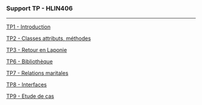 ### Support TP - HLIN406
----------------------------

[TP1 - Introduction](https://jcufi.github.io/ens/tp1/) <br/>

[TP2 - Classes attributs, méthodes](https://jcufi.github.io/ens/tp2/) <br/>

[TP3 - Retour en Laponie](https://jcufi.github.io/ens/tp3/) <br/>

[TP6 - Bibliothèque](https://jcufi.github.io/ens/tp6/) <br/>

[TP7 - Relations maritales](https://jcufi.github.io/ens/tp7/) <br/>

[TP8 - Interfaces](https://jcufi.github.io/ens/tp8/) <br/>

[TP9 - Etude de cas](https://jcufi.github.io/ens/tp9/) <br/>
